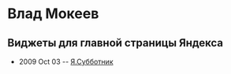 # Влад Мокеев

## Виджеты для главной страницы Яндекса
- 2009 Oct 03 -- [Я.Субботник](https://events.yandex.ru/lib/talks/753/)    
